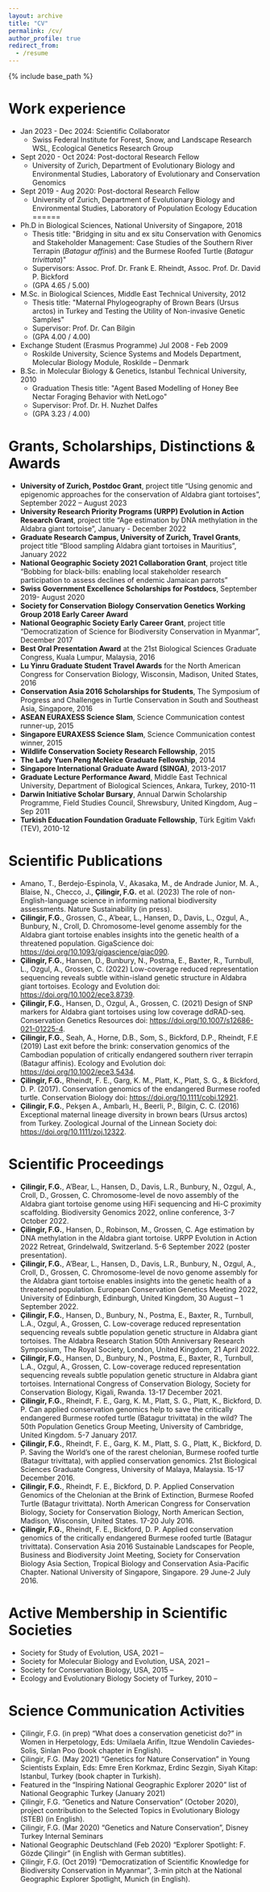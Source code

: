 ```yaml
---
layout: archive
title: "CV"
permalink: /cv/
author_profile: true
redirect_from:
  - /resume
---
```


{% include base_path %}

Work experience
======
* Jan 2023 - Dec 2024: Scientific Collaborator
  * Swiss Federal Institute for Forest, Snow, and Landscape Research WSL, Ecological Genetics Research Group 
* Sept 2020 - Oct 2024: Post-doctoral Research Fellow
  * University of Zurich, Department of Evolutionary Biology and Environmental Studies, Laboratory of Evolutionary and Conservation Genomics
* Sept 2019 - Aug 2020: Post-doctoral Research Fellow
  * University of Zurich, Department of Evolutionary Biology and Environmental Studies, Laboratory of Population Ecology
Education
======
* Ph.D in Biological Sciences, National University of Singapore, 2018
  * Thesis title: "Bridging in situ and ex situ Conservation with Genomics and Stakeholder Management: Case Studies of the Southern River Terrapin (_Batagur affinis_) and the Burmese Roofed Turtle (_Batagur trivittata_)"
  * Supervisors: Assoc. Prof. Dr. Frank E. Rheindt, Assoc. Prof. Dr. David P. Bickford
  * (GPA 4.65 / 5.00)
* M.Sc. in Biological Sciences, Middle East Technical University, 2012
  * Thesis title: "Maternal Phylogeography of Brown Bears (Ursus arctos) in Turkey and Testing the Utility of Non-invasive Genetic Samples"
  * Supervisor: Prof. Dr. Can Bilgin
  * (GPA 4.00 / 4.00)
* Exchange Student (Erasmus Programme) Jul 2008 - Feb 2009
  * Roskilde University, Science Systems and Models Department, Molecular Biology Module, Roskilde – Denmark
* B.Sc. in Molecular Biology & Genetics, Istanbul Technical University, 2010
  * Graduation Thesis title: "Agent Based Modelling of Honey Bee Nectar Foraging Behavior with NetLogo"
  * Supervisor: Prof. Dr. H. Nuzhet Dalfes
  * (GPA 3.23 / 4.00)
  
Grants, Scholarships, Distinctions & Awards
======
* **University of Zurich, Postdoc Grant**, project title “Using genomic and epigenomic approaches for the conservation of Aldabra giant tortoises”, September 2022 – August 2023
* **University Research Priority Programs (URPP) Evolution in Action Research Grant**, project title “Age estimation by DNA methylation in the Aldabra giant tortoise”, January - December 2022
* **Graduate Research Campus, University of Zurich, Travel Grants**, project title “Blood sampling Aldabra giant tortoises in Mauritius”, January 2022
* **National Geographic Society 2021 Collaboration Grant**, project title “Bobbing for black-bills: enabling local stakeholder research participation to assess declines of endemic Jamaican parrots”
* **Swiss Government Excellence Scholarships for Postdocs**, September 2019- August 2020
* **Society for Conservation Biology Conservation Genetics Working Group 2018 Early Career Award**
* **National Geographic Society Early Career Grant**, project title “Democratization of Science for Biodiversity Conservation in Myanmar”, December 2017
* **Best Oral Presentation Award** at the 21st Biological Sciences Graduate Congress, Kuala Lumpur, Malaysia, 2016
* **Lu Yinru Graduate Student Travel Awards** for the North American Congress for Conservation Biology, Wisconsin, Madison, United States, 2016
* **Conservation Asia 2016 Scholarships for Students**, The Symposium of Progress and Challenges in Turtle Conservation in South and Southeast Asia, Singapore, 2016
* **ASEAN EURAXESS Science Slam**, Science Communication contest runner-up, 2015
* **Singapore EURAXESS Science Slam**, Science Communication contest winner, 2015
* **Wildlife Conservation Society Research Fellowship**, 2015
* **The Lady Yuen Peng McNeice Graduate Fellowship**, 2014
* **Singapore International Graduate Award (SINGA)**, 2013-2017
* **Graduate Lecture Performance Award**, Middle East Technical University, Department of Biological Sciences, Ankara, Turkey, 2010-11
* **Darwin Initiative Scholar Bursary**, Annual Darwin Scholarship Programme, Field Studies Council, Shrewsbury, United Kingdom, Aug – Sep 2011 
* **Turkish Education Foundation Graduate Fellowship**, Türk Egitim Vakfı (TEV), 2010-12

Scientific Publications
======
* Amano, T., Berdejo-Espinola, V., Akasaka, M., de Andrade Junior, M. A., Blaise, N., Checco, J., **Çilingir, F.G.** et al. (2023) The role of non-English-language science in informing national biodiversity assessments. Nature Sustainability (in press).
* **Çilingir, F.G.**, Grossen, C., A’bear, L., Hansen, D., Davis, L., Ozgul, A., Bunbury, N., Croll, D. Chromosome-level genome assembly for the Aldabra giant tortoise enables insights into the genetic health of a threatened population. GigaScience doi: https://doi.org/10.1093/gigascience/giac090.
* **Çilingir, F.G.**, Hansen, D., Bunbury, N., Postma, E., Baxter, R., Turnbull, L., Ozgul, A., Grossen, C. (2022) Low-coverage reduced representation sequencing reveals subtle within-island genetic structure in Aldabra giant tortoises. Ecology and Evolution doi: https://doi.org/10.1002/ece3.8739.
* **Çilingir, F.G.**, Hansen, D., Ozgul, A., Grossen, C. (2021) Design of SNP markers for Aldabra giant tortoises using low coverage ddRAD-seq. Conservation Genetics Resources doi: https://doi.org/10.1007/s12686-021-01225-4.
* **Çilingir, F.G.**, Seah, A., Horne, D.B., Som, S., Bickford, D.P., Rheindt, F.E (2019) Last exit before the brink: conservation genomics of the Cambodian population of critically endangered southern river terrapin (Batagur affinis). Ecology and Evolution doi: https://doi.org/10.1002/ece3.5434.
* **Çilingir, F.G.**, Rheindt, F. E., Garg, K. M., Platt, K., Platt, S. G., & Bickford, D. P. (2017). Conservation genomics of the endangered Burmese roofed turtle. Conservation Biology doi: https://doi.org/10.1111/cobi.12921.
* **Çilingir, F.G.**, Pekşen A., Ambarlı, H., Beerli, P., Bilgin, C. C. (2016) Exceptional maternal lineage diversity in brown bears (Ursus arctos) from Turkey. Zoological Journal of the Linnean Society doi: https://doi.org/10.1111/zoj.12322.
  
Scientific Proceedings
======
* **Çilingir, F.G.**, A’Bear, L., Hansen, D., Davis, L.R., Bunbury, N., Ozgul, A., Croll, D., Grossen, C. Chromosome-level de novo assembly of the Aldabra giant tortoise genome using HiFi sequencing and Hi-C proximity scaffolding. Biodiversity Genomics 2022, online conference, 3-7 October 2022.
* **Çilingir, F.G.**, Hansen, D., Robinson, M., Grossen, C. Age estimation by DNA methylation in the Aldabra giant tortoise. URPP Evolution in Action 2022 Retreat, Grindelwald, Switzerland. 5-6 September 2022 (poster presentation).
* **Çilingir, F.G.**, A’Bear, L., Hansen, D., Davis, L.R., Bunbury, N., Ozgul, A., Croll, D., Grossen, C. Chromosome-level de novo genome assembly for the Aldabra giant tortoise enables insights into the genetic health of a threatened population. European Conservation Genetics Meeting 2022, University of Edinburgh, Edinburgh, United Kingdom, 30 August – 1 September 2022.
* **Çilingir, F.G.**, Hansen, D., Bunbury, N., Postma, E., Baxter, R., Turnbull, L.A., Ozgul, A., Grossen, C. Low-coverage reduced representation sequencing reveals subtle population genetic structure in Aldabra giant tortoises. The Aldabra Research Station 50th Anniversary Research Symposium, The Royal Society, London, United Kingdom, 21 April 2022.
* **Çilingir, F.G.**, Hansen, D., Bunbury, N., Postma, E., Baxter, R., Turnbull, L.A., Ozgul, A., Grossen, C. Low-coverage reduced representation sequencing reveals subtle population genetic structure in Aldabra giant tortoises. International Congress of Conservation Biology, Society for Conservation Biology, Kigali, Rwanda. 13-17 December 2021.
* **Çilingir, F.G.**, Rheindt, F. E., Garg, K. M., Platt, S. G., Platt, K., Bickford, D. P. Can applied conservation genomics help to save the critically endangered Burmese roofed turtle (Batagur trivittata) in the wild? The 50th Population Genetics Group Meeting, University of Cambridge, United Kingdom. 5-7 January 2017.
* **Çilingir, F.G.**, Rheindt, F. E., Garg, K. M., Platt, S. G., Platt, K., Bickford, D. P. Saving the World’s one of the rarest chelonian, Burmese roofed turtle (Batagur trivittata), with applied conservation genomics. 21st Biological Sciences Graduate Congress, University of Malaya, Malaysia. 15-17 December 2016.
* **Çilingir, F.G.**, Rheindt, F. E., Bickford, D. P. Applied Conservation Genomics of the Chelonian at the Brink of Extinction, Burmese Roofed Turtle (Batagur trivittata). North American Congress for Conservation Biology, Society for Conservation Biology, North American Section, Madison, Wisconsin, United States. 17-20 July 2016.
* **Çilingir, F.G.**, Rheindt, F. E., Bickford, D. P. Applied conservation genomics of the critically endangered Burmese roofed turtle (Batagur trivittata). Conservation Asia 2016 Sustainable Landscapes for People, Business and Biodiversity Joint Meeting, Society for Conservation Biology Asia Section, Tropical Biology and Conservation Asia-Pacific Chapter. National University of Singapore, Singapore. 29 June-2 July 2016. 

Active Membership in Scientific Societies
======
* Society for Study of Evolution, USA, 2021 –
* Society for Molecular Biology and Evolution, USA, 2021 –
* Society for Conservation Biology, USA, 2015 – 
* Ecology and Evolutionary Biology Society of Turkey, 2010 – 

Science Communication Activities
======
* Çilingir, F.G. (in prep) “What does a conservation geneticist do?” in Women in Herpetology, Eds: Umilaela Arifin, Itzue Wendolin Caviedes-Solis, Sinlan Poo (book chapter in English).
* Çilingir, F.G. (May 2021) “Genetics for Nature Conservation” in Young Scientists Explain, Eds: Emre Eren Korkmaz, Erdinc Sezgin, Siyah Kitap: Istanbul, Turkey (book chapter in Turkish).
* Featured in the “Inspiring National Geographic Explorer 2020” list of National Geographic Turkey (January 2021)
* Çilingir, F.G. “Genetics and Nature Conservation” (October 2020), project contribution to the Selected Topics in Evolutionary Biology (STEB) (in English).
* Çilingir, F.G. (Mar 2020) “Genetics and Nature Conservation”, Disney Turkey Internal Seminars
* National Geographic Deutschland (Feb 2020) “Explorer Spotlight: F. Gözde Çilingir” (in English with German subtitles).
* Çilingir, F.G. (Oct 2019) “Democratization of Scientific Knowledge for Biodiversity Conservation in Myanmar”, 3-min pitch at the National Geographic Explorer Spotlight, Munich (in English).

